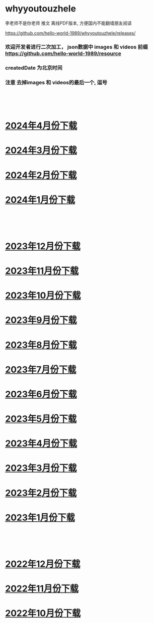 # whyyoutouzhele
李老师不是你老师 推文 离线PDF版本, 方便国内不能翻墙朋友阅读

https://github.com/hello-world-1989/whyyoutouzhele/releases/

### 欢迎开发者进行二次加工， json数据中 images 和 videos 前缀 https://github.com/hello-world-1989/resource
### createdDate 为北京时间
### 注意 去掉images 和 videos的最后一个, 逗号

<br />
<br />
<br />

# [2024年4月份下载](https://github.com/hello-world-1989/whyyoutouzhele/releases/download/202404/whyyoutouzhele.zip)
# [2024年3月份下载](https://github.com/hello-world-1989/whyyoutouzhele/releases/download/202403/whyyoutouzhele.zip)
# [2024年2月份下载](https://github.com/hello-world-1989/whyyoutouzhele/releases/download/202402/whyyoutouzhele.zip)
# [2024年1月份下载](https://github.com/hello-world-1989/whyyoutouzhele/releases/download/202401/whyyoutouzhele.zip)

<br />
<br />
<br />


# [2023年12月份下载](https://github.com/hello-world-1989/whyyoutouzhele/releases/download/202312/whyyoutouzhele.zip)
# [2023年11月份下载](https://github.com/hello-world-1989/whyyoutouzhele/releases/download/202311/whyyoutouzhele.zip)
# [2023年10月份下载](https://github.com/hello-world-1989/whyyoutouzhele/releases/download/202310/whyyoutouzhele.zip)
# [2023年9月份下载](https://github.com/hello-world-1989/whyyoutouzhele/releases/download/202309/whyyoutouzhele.zip)
# [2023年8月份下载](https://github.com/hello-world-1989/whyyoutouzhele/releases/download/202308/whyyoutouzhele.zip)
# [2023年7月份下载](https://github.com/hello-world-1989/whyyoutouzhele/releases/download/202307/whyyoutouzhele.zip)
# [2023年6月份下载](https://github.com/hello-world-1989/whyyoutouzhele/releases/download/202306/whyyoutouzhele.zip)
# [2023年5月份下载](https://github.com/hello-world-1989/whyyoutouzhele/releases/download/202305/whyyoutouzhele.zip)
# [2023年4月份下载](https://github.com/hello-world-1989/whyyoutouzhele/releases/download/202304/whyyoutouzhele.zip)
# [2023年3月份下载](https://github.com/hello-world-1989/whyyoutouzhele/releases/download/202303/whyyoutouzhele.zip)
# [2023年2月份下载](https://github.com/hello-world-1989/whyyoutouzhele/releases/download/202302/whyyoutouzhele.zip)
# [2023年1月份下载](https://github.com/hello-world-1989/whyyoutouzhele/releases/download/202301/whyyoutouzhele.zip)

<br />
<br />
<br />

# [2022年12月份下载](https://github.com/hello-world-1989/whyyoutouzhele/releases/download/202212/whyyoutouzhele.zip)
# [2022年11月份下载](https://github.com/hello-world-1989/whyyoutouzhele/releases/download/202211/whyyoutouzhele.zip)
# [2022年10月份下载](https://github.com/hello-world-1989/whyyoutouzhele/releases/download/202210/whyyoutouzhele.zip)
